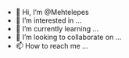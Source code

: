 - 👋 Hi, I’m @Mehtelepes
- 👀 I’m interested in ...
- 🌱 I’m currently learning ...
- 💞️ I’m looking to collaborate on ...
- 📫 How to reach me ...

<!---
Mehtelepes/Mehtelepes is a ✨ special ✨ repository because its `README.md` (this file) appears on your GitHub profile.
You can click the Preview link to take a look at your changes.
--->
